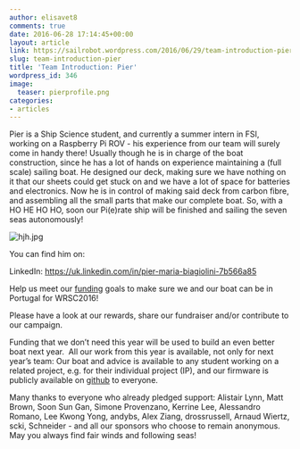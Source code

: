 ```yaml
---
author: elisavet8
comments: true
date: 2016-06-28 17:14:45+00:00
layout: article
link: https://sailrobot.wordpress.com/2016/06/29/team-introduction-pier/
slug: team-introduction-pier
title: 'Team Introduction: Pier'
wordpress_id: 346
image:
  teaser: pierprofile.png
categories:
- articles
---
```


Pier is a Ship Science student, and currently a summer intern in FSI, working on a Raspberry Pi ROV - his experience from our team will surely come in handy there! Usually though he is in charge of the boat construction, since he has a lot of hands on experience maintaining a (full scale) sailing boat. He designed our deck, making sure we have nothing on it that our sheets could get stuck on and we have a lot of space for batteries and electronics. Now he is in control of making said deck from carbon fibre, and assembling all the small parts that make our complete boat. So, with a HO HE HO HO, soon our Pi(e)rate ship will be finished and sailing the seven seas autonomously!

![hjh.jpg](https://sailrobot.files.wordpress.com/2016/06/hjh.jpg)

You can find him on:

LinkedIn: https://uk.linkedin.com/in/pier-maria-biagiolini-7b566a85



Help us meet our [funding](https://southampton.hubbub.net/p/sailrobot/) goals to make sure we and our boat can be in Portugal for WRSC2016!

Please have a look at our rewards, share our fundraiser and/or contribute to our campaign.

Funding that we don’t need this year will be used to build an even better boat next year.  All our work from this year is available, not only for next year’s team: Our boat and advice is available to any student working on a related project, e.g. for their individual project (IP), and our firmware is publicly available on [github](https://github.com/Maritime-Robotics-Student-Society/sailing-robot) to everyone.

Many thanks to everyone who already pledged support: Alistair Lynn, Matt Brown, Soon Sun Gan, Simone Provenzano, Kerrine Lee, Alessandro Romano, Lee Kwong Yong, andybs, Alex Ziang, drossrussell, Arnaud Wiertz, scki, Schneider - and all our sponsors who choose to remain anonymous. 
May you always find fair winds and following seas!
